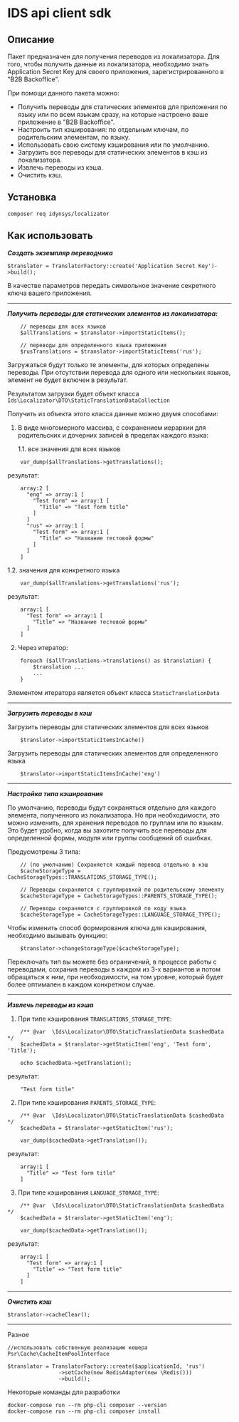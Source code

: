 # IDS api client sdk

## Описание

Пакет предназначен для получения переводов из локализатора. Для того,
чтобы получить данные из локализатора, необходимо знать 
Application Secret Key для своего приложения, зарегистрированного 
в "B2B Backoffice".

При помощи данного пакета можно:

- Получить переводы для статических элементов для приложения по языку 
или по всем языкам сразу, на которые настроено ваше приложение 
в "B2B Backoffice".
- Настроить тип кэширования: по отдельным ключам, по родительским 
элементам, по языку.
- Использовать свою систему кэширования или по умолчанию.
- Загрузить все переводы для статических элементов в кэш из локализатора.
- Извлечь переводы из кэша.
- Очистить кэш.

## Установка

```shell script
composer req idynsys/localizator
```

## Как использовать

***Создать экземпляр переводчика***

```
$translator = TranslatorFactory::create('Application Secret Key')->build();
```
В качестве параметров передать символьное значение секретного ключа вашего приложения.

--------------------------------

***Получить переводы для статических элементов из локализатора:***

```
    // переводы для всех языков
    $allTranslations = $translator->importStaticItems();
    
    // переводы для определенного языка приложения
    $rusTranslations = $translator->importStaticItems('rus');
```
Загружаться будут только те элементы, для которых определены переводы. При отсутствии перевода для одного или нескольких языков, элемент не будет включен в результат.

Результатом загрузки будет объект класса
` Ids\Localizator\DTO\StaticTranslationDataCollection `

Получить из объекта этого класса данные можно двумя способами:

1. В виде многомерного массива, с сохранением иерархии для родительских
и дочерних записей в пределах каждого языка:


   1.1. все значения для всех языков
```
    var_dump($allTranslations->getTranslations();
```
результат:
```
    array:2 [
      "eng" => array:1 [
        "Test form" => array:1 [
          "Title" => "Test form title"
        ]
      ]
      "rus" => array:1 [
        "Test form" => array:1 [
          "Title" => "Название тестовой формы"
        ]
      ]
    ]
```
   1.2. значения для конкретного языка
```
    var_dump($allTranslations->getTranslations('rus');
```
результат:
```
    array:1 [
      "Test form" => array:1 [
        "Title" => "Название тестовой формы"
      ]
    ]
```
2. Через итератор:
```
    foreach ($allTranslations->translations() as $translation) {
        $translation ...
        ...
    }
```
Элементом итератора является объект класса ` StaticTranslationData `

-------------------------------------

***Загрузить переводы в кэш***

Загрузить переводы для статических элементов для всех языков
```
    $translator->importStaticItemsInCache()
```

Загрузить переводы для статических элементов для определенного языка
```
    $translator->importStaticItemsInCache('eng')
```
-------------------------------------

***Настройка типа кэширования***

По умолчанию, переводы будут сохраняться отдельно для каждого элемента,
полученного из локализатора. Но при необходимости, это можно изменить, 
для хранения переводов по группам или по языкам. Это будет удобно, 
когда вы захотите получить все переводы для определенной формы, модуля
или группы сообщений об ошибках.

Предусмотрены 3 типа:
```
    // (по умолчанию) Сохраняется каждый перевод отдельно в кэш
    $cacheStorageType = CacheStorageTypes::TRANSLATIONS_STORAGE_TYPE();
    
    // Переводы сохраняются с группировкой по родительскому элементу
    $cacheStorageType = CacheStorageTypes::PARENTS_STORAGE_TYPE();
    
    // Переводы сохраняются с группировкой по коду языка
    $cacheStorageType = CacheStorageTypes::LANGUAGE_STORAGE_TYPE();
```

Чтобы изменить способ формирования ключа для кэширования, необходимо 
вызывать функцию:
```
    $translator->changeStorageType($cacheStorageType);
```

Переключать тип вы можете без ограничений, в процессе работы с переводами,
сохранив переводы в каждом из 3-х вариантов и потом обращаться к ним,
при необходимости, на том уровне, который будет более оптимален в каждом
конкретном случае. 

-------------------------------------

***Извлечь переводы из кэша***

1. При типе кэширования ` TRANSLATIONS_STORAGE_TYPE `:
```
    /** @var  \Ids\Localizator\DTO\StaticTranslationData $cashedData */
    $cachedData = $translator->getStaticItem('eng', 'Test form', 'Title');
    
    echo $cachedData->getTranslation();
```
результат:
```
    "Test form title" 
```

2. При типе кэширования ` PARENTS_STORAGE_TYPE `:
```
    /** @var  \Ids\Localizator\DTO\StaticTranslationData $cashedData */
    $cachedData = $translator->getStaticItem('rus');

    var_dump($cachedData->getTranslation()); 
```
результат:
```
    array:1 [
      "Title" => "Test form title"
    ]
```

3. При типе кэширования ` LANGUAGE_STORAGE_TYPE `:
```
    /** @var  \Ids\Localizator\DTO\StaticTranslationData $cashedData */
    $cachedData = $translator->getStaticItem('eng');

    var_dump($cachedData->getTranslation()); 
```
результат:
```
    array:1 [
      "Test form" => array:1 [
        "Title" => "Test form title"
      ]
    ]
```
------------------------------------
***Очистить кэш***

```
$translator->cacheClear();
```

-------------------------------------

Разное

```        
//использовать собственную реализацию кешера Psr\Cache\CacheItemPoolInterface

$translator = TranslatorFactory::create($applicationId, 'rus')
                ->setCache(new RedisAdapter(new \Redis()))
                ->build();

```


Некоторые команды для разработки

```
docker-compose run --rm php-cli composer --version
docker-compose run --rm php-cli composer install
```
